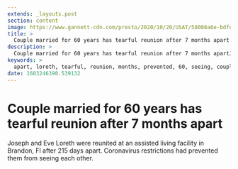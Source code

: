 ```yaml
--- 
extends: _layouts.post 
section: content 
image: https://www.gannett-cdn.com/presto/2020/10/20/USAT/58008a6e-bdfe-425e-8441-277a884d6700-Rosecastle_at_Delaney_Creek_via_Storyful_16x9.jpg?crop=835,470,x0,y0&width=835&height=470&format=pjpg&auto=webp 
title: > 
  Couple married for 60 years has tearful reunion after 7 months apart 
description: > 
  Couple married for 60 years has tearful reunion after 7 months apartJoseph and Eve Loreth were reunited at an assisted living facility in Brandon, Fl after 215 days apart.Coronavirus restrictions had prevented them from seeing each other. 
keywords: > 
  apart, loreth, tearful, reunion, months, prevented, 60, seeing, couple, restrictions, reunited, living, married 
date: 1603246390.539132 
--- 
```

<div><h1 class="gnt_sv_hl">Couple married for 60 years has tearful reunion after 7 months apart</h1><p class="gnt_sv_vb">Joseph and Eve Loreth were reunited at an assisted living facility in Brandon, Fl after 215 days apart. Coronavirus restrictions had prevented them from seeing each other.</p></div>